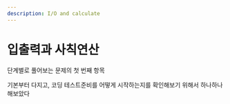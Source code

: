 ```yaml
---
description: I/O and calculate
---
```


# 입출력과 사칙연산

단계별로 풀어보는 문제의 첫 번째 항목

기본부터 다지고, 코딩 테스트준비를 어떻게 시작하는지를 확인해보기 위해서 하나하나 해보았다



<br><br><br><br><br><br><br><br><br><br>